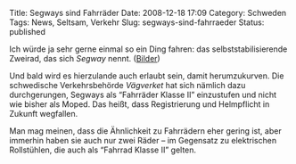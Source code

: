 Title: Segways sind Fahrräder
Date: 2008-12-18 17:09
Category: Schweden
Tags: News, Seltsam, Verkehr
Slug: segways-sind-fahrraeder
Status: published

Ich würde ja sehr gerne einmal so ein Ding fahren: das
selbststabilisierende Zweirad, das sich *Segway* nennt.
([Bilder](http://images.google.de/images?q=segway))

Und bald wird es hierzulande auch erlaubt sein, damit herumzukurven. Die
schwedische Verkehrsbehörde *Vägverket* hat sich nämlich dazu
durchgerungen, Segways als “Fahrräder Klasse II” einzustufen und nicht
wie bisher als Moped. Das heißt, dass Registrierung und Helmpflicht in
Zukunft wegfallen.

Man mag meinen, dass die Ähnlichkeit zu Fahrrädern eher gering ist, aber
immerhin haben sie auch nur zwei Räder – im Gegensatz zu elektrischen
Rollstühlen, die auch als “Fahrrad Klasse II” gelten.


